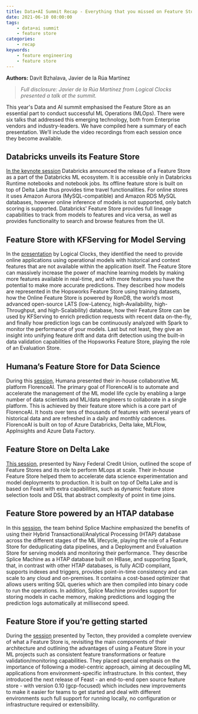 ```yaml
---
title: Data+AI Summit Recap - Everything that you missed on Feature Stores
date: 2021-06-10 08:00:00
tags:
    - data+ai summit
    - feature store
categories:
    - recap
keywords:
    - feature engineering
    - feature store
---
```


**Authors:** Davit Bzhalava, Javier de la Rúa Martínez

> *Full disclosure: Javier de la Rúa Martínez from Logical Clocks presented a talk at the summit.*

This year's Data and AI summit emphasised the Feature Store as an essential part to conduct successful ML Operations (MLOps). There were six talks that addressed this emerging technology, both from Enterprise vendors and industry-leaders. We have compiled here a summary of each presentation. We’ll include the video recordings from each session once they become available.

## Databricks unveils its Feature Store

[In the keynote session](https://dataaisummit.com/session-virtual/?v26dd132ae80017cdaf764437c30ebe6f10c1b1eeaab01165e44366654b368dfaeab6baf7e386a642ecb238989334530e=683B3F805A396FBD0F2D131CFE84E9FD4B94512D08D5572799960E61DE6F05BB58334E53D5AFEFAFC80C01338A52E263) Databricks announced the release of a Feature Store as a part of the Databricks ML ecosystem. It is accessible only in Databricks Runtime notebooks and notebook jobs. Its offline feature store is built on top of Delta Lake thus provides time travel functionalities. For online stores it uses Amazon Aurora (MySQL-compatible) and Amazon RDS MySQL databases, however online inference of models is not supported, only batch scoring is supported. Databricks' Feature Store provides full lineage capabilities to track from models to features and vica versa, as well as provides functionality to search and browse features from the UI. 

## Feature Store with KFServing for Model Serving

In the [presentation](https://databricks.com/session_na21/kfserving-model-monitoring-with-apache-spark-and-a-feature-store) by Logical Clocks, they identified the need to provide online applications using operational models with historical and context features that are not available within the application itself. The Feature Store can massively increase the power of machine learning models by making more features available in real-time, and with more features you have the potential to make more accurate predictions. They described how models are represented in the Hopsworks Feature Store using training datasets, how the Online Feature Store is powered by RonDB, the world’s most advanced open-source LATS (low-Latency, high-Availability, high-Throughput, and high-Scalability) database, how their Feature Store can be used by KFServing to enrich prediction requests with recent data on-the-fly, and finally how prediction logs can be continuously analyzed with Spark to monitor the performance of your models. Last but not least, they give an insight into unifying feature drift and data drift detection using the built-in data validation capabilities of the Hopsworks Feature Store, playing the role of an Evaluation Store.

## Humana’s Feature Store for Data Science

During this [session](https://databricks.com/session_na21/florenceai-reinventing-data-science-in-the-cloud-at-humana), Humana presented their in-house collaborative ML platform FlorenceAI. The primary goal of FlorenceAI is to automate and accelerate the management of the ML model life cycle by enabling a large number of data scientists and ML/data engineers to collaborate in a single platform. This is achieved by their feature store which is a core part of FlorenceAI. It hosts over tens of thousands of features with several years of historical data and are refreshed in a daily and monthly cadences. FlorenceAI is built on top of Azure Databricks, Delta lake, MLFlow, AppInsights and Azure Data Factory.

## Feature Store on Delta Lake

[This session](https://databricks.com/session_na21/a-practical-enterprise-feature-store-on-delta-lake), presented by Navy Federal Credit Union, outlined the scope of Feature Stores and its role to perform MLops at scale. Their in-house Feature Store helped them to accelerate data science experimentation and model deployments to production. It is built on top of Delta Lake and is based on Feast with extra capabilities, such as dynamic feature store selection tools and DSL that abstract complexity of point in time joins.

## Feature Store powered by an HTAP database

In this [session](https://databricks.com/session_na21/unified-mlops-feature-stores-model-deployment), the team behind Splice Machine emphasized the benefits of using their Hybrid Transactional/Analytical Processing (HTAP) database across the different stages of the ML lifecycle, playing the role of a Feature Store for deduplicating data pipelines, and a Deployment and Evaluation Store for serving models and monitoring their performance. They describe Splice Machine as a HTAP database built on HBase, and supporting Spark, that, in contrast with other HTAP databases, is fully ACID compliant, supports indexes and triggers, provides point-in-time consistency and can scale to any cloud and on-premises. It contains a cost-based optimizer that allows users writing SQL queries which are then compiled into binary code to run the operations. In addition, Splice Machine provides support for storing models in cache memory, making predictions and logging the prediction logs automatically at millisecond speed.
    
## Feature Store if you’re getting started

During the [session](https://databricks.com/session_na21/rethinking-feature-stores) presented by Tecton, they provided a complete overview of what a Feature Store is, revisiting the main components of their architecture and outlining the advantages of using a Feature Store in  your ML projects such as consistent feature transformations or feature validation/monitoring capabilities. They placed special emphasis on the importance of following a model-centric approach, aiming at decoupling ML applications from environment-specific infrastructure. In this context, they introduced the next release of Feast - an end-to-end open source feature store - with version 0.10 (gcp-focused) which includes new improvements to make it easier for teams to get started and deal with different environments such full support for running locally, no configuration or infrastructure required or extensibility.